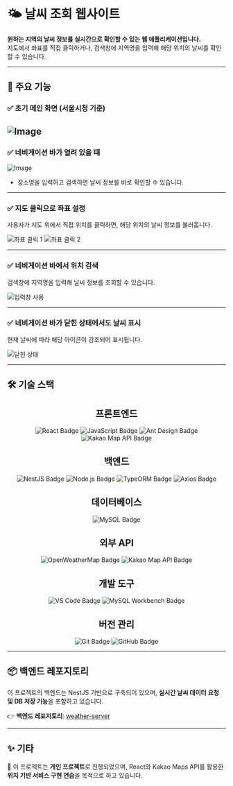 # 🌤 날씨 조회 웹사이트

**원하는 지역의 날씨 정보를 실시간으로 확인할 수 있는 웹 애플리케이션입니다.**  
지도에서 좌표를 직접 클릭하거나, 검색창에 지역명을 입력해 해당 위치의 날씨를 확인할 수 있습니다.

---

## 🚀 주요 기능

### ✅ 초기 메인 화면 (서울시청 기준)


![Image](https://github.com/user-attachments/assets/03a1d056-a58b-4746-9606-f8332d82a1ea)
---

### ✅ 네비게이션 바가 열려 있을 때

![Image](https://github.com/user-attachments/assets/0d57ac45-10d9-4751-bcc4-b5b511a2e935)

- 장소명을 입력하고 검색하면 날씨 정보를 바로 확인할 수 있습니다.

---

### ✅ 지도 클릭으로 좌표 설정

사용자가 지도 위에서 직접 위치를 클릭하면, 해당 위치의 날씨 정보를 불러옵니다.

![좌표 클릭 1](https://github.com/user-attachments/assets/ae13ea12-f9b6-4ade-93eb-060dbd961e0c)
![좌표 클릭 2](https://github.com/user-attachments/assets/5c1138c3-e5a8-4858-bc78-e348943d9053)

---

### ✅ 네비게이션 바에서 위치 검색

검색창에 지역명을 입력해 날씨 정보를 조회할 수 있습니다.

![입력창 사용](https://github.com/user-attachments/assets/391d07a7-be99-4fac-8731-243bc61705a1)

---

### ✅ 네비게이션 바가 닫힌 상태에서도 날씨 표시

현재 날씨에 따라 해당 아이콘이 강조되어 표시됩니다.

![닫힌 상태](https://github.com/user-attachments/assets/98e1ad7b-27c7-45fd-b254-df22963766f5)

---

## 🛠 기술 스택


<div align="center">

  <h2>프론트엔드</h2>
  <img src="https://img.shields.io/badge/react-%2361DAFB.svg?&style=for-the-badge&logo=react&logoColor=black" alt="React Badge" />
  <img src="https://img.shields.io/badge/javascript-%23F7DF1E.svg?&style=for-the-badge&logo=javascript&logoColor=black" alt="JavaScript Badge" />
  <img src="https://img.shields.io/badge/antdesign-%230170FF.svg?&style=for-the-badge&logo=ant-design&logoColor=white" alt="Ant Design Badge" />
  <img src="https://img.shields.io/badge/kakao%20map%20api-FFCD00?style=for-the-badge&logo=kakaotalk&logoColor=black" alt="Kakao Map API Badge" />

  <h2>백엔드</h2>
  <img src="https://img.shields.io/badge/nestjs-E0234E?style=for-the-badge&logo=nestjs&logoColor=white" alt="NestJS Badge" />
  <img src="https://img.shields.io/badge/node.js-339933?style=for-the-badge&logo=nodedotjs&logoColor=white" alt="Node.js Badge" />
  <img src="https://img.shields.io/badge/typeorm-FCD12A?style=for-the-badge&logo=typeorm&logoColor=black" alt="TypeORM Badge" />
  <img src="https://img.shields.io/badge/axios-5A29E4?style=for-the-badge&logo=axios&logoColor=white" alt="Axios Badge" />

  <h2>데이터베이스</h2>
  <img src="https://img.shields.io/badge/mysql-4479A1.svg?style=for-the-badge&logo=mysql&logoColor=white" alt="MySQL Badge" />

  <h2>외부 API</h2>
  <img src="https://img.shields.io/badge/openweathermap-FF6C00?style=for-the-badge&logo=openweathermap&logoColor=white" alt="OpenWeatherMap Badge" />
  <img src="https://img.shields.io/badge/kakao%20maps-FFCD00?style=for-the-badge&logo=kakaotalk&logoColor=black" alt="Kakao Map API Badge" />

  <h2>개발 도구</h2>
  <img src="https://img.shields.io/badge/visual%20studio%20code-007ACC.svg?style=for-the-badge&logo=visual-studio-code&logoColor=white" alt="VS Code Badge" />
  <img src="https://img.shields.io/badge/mysql%20workbench-4479A1.svg?style=for-the-badge&logo=mysql&logoColor=white" alt="MySQL Workbench Badge" />

  <h2>버전 관리</h2>
  <img src="https://img.shields.io/badge/git-F05032.svg?style=for-the-badge&logo=git&logoColor=white" alt="Git Badge" />
  <img src="https://img.shields.io/badge/github-181717.svg?style=for-the-badge&logo=github&logoColor=white" alt="GitHub Badge" />

</div>

---

## 📦 백엔드 레포지토리

이 프로젝트의 백엔드는 NestJS 기반으로 구축되어 있으며, **실시간 날씨 데이터 요청 및 DB 저장 기능**을 포함하고 있습니다.

👉 **백엔드 레포지토리**: [weather-server](https://github.com/yujeen02/weatherAPI_BackEnd)


---

## ✨ 기타

📌 이 프로젝트는 **개인 프로젝트**로 진행되었으며, React와 Kakao Maps API를 활용한 **위치 기반 서비스 구현 연습**을 목적으로 하고 있습니다.

